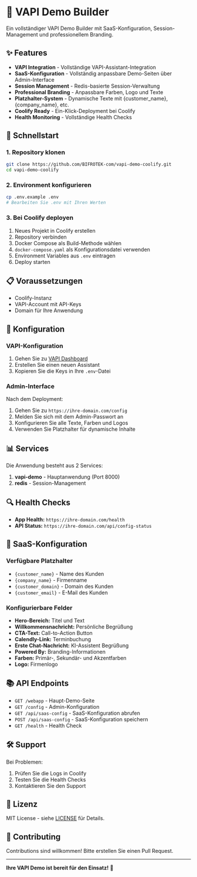 # 🚀 VAPI Demo Builder

Ein vollständiger VAPI Demo Builder mit SaaS-Konfiguration, Session-Management und professionellem Branding.

## ✨ Features

- **VAPI Integration** - Vollständige VAPI-Assistant-Integration
- **SaaS-Konfiguration** - Vollständig anpassbare Demo-Seiten über Admin-Interface
- **Session Management** - Redis-basierte Session-Verwaltung
- **Professional Branding** - Anpassbare Farben, Logo und Texte
- **Platzhalter-System** - Dynamische Texte mit {customer_name}, {company_name}, etc.
- **Coolify Ready** - Ein-Klick-Deployment bei Coolify
- **Health Monitoring** - Vollständige Health Checks

## 🎯 Schnellstart

### 1. Repository klonen
```bash
git clone https://github.com/BIFROTEK-com/vapi-demo-coolify.git
cd vapi-demo-coolify
```

### 2. Environment konfigurieren
```bash
cp .env.example .env
# Bearbeiten Sie .env mit Ihren Werten
```

### 3. Bei Coolify deployen
1. Neues Projekt in Coolify erstellen
2. Repository verbinden
3. Docker Compose als Build-Methode wählen
4. `docker-compose.yaml` als Konfigurationsdatei verwenden
5. Environment Variables aus `.env` eintragen
6. Deploy starten

## 📋 Voraussetzungen

- Coolify-Instanz
- VAPI-Account mit API-Keys
- Domain für Ihre Anwendung

## 🔧 Konfiguration

### VAPI-Konfiguration
1. Gehen Sie zu [VAPI Dashboard](https://dashboard.vapi.ai)
2. Erstellen Sie einen neuen Assistant
3. Kopieren Sie die Keys in Ihre `.env`-Datei

### Admin-Interface
Nach dem Deployment:
1. Gehen Sie zu `https://ihre-domain.com/config`
2. Melden Sie sich mit dem Admin-Passwort an
3. Konfigurieren Sie alle Texte, Farben und Logos
4. Verwenden Sie Platzhalter für dynamische Inhalte

## 📊 Services

Die Anwendung besteht aus 2 Services:

1. **vapi-demo** - Hauptanwendung (Port 8000)
2. **redis** - Session-Management

## 🔍 Health Checks

- **App Health:** `https://ihre-domain.com/health`
- **API Status:** `https://ihre-domain.com/api/config-status`

## 🎨 SaaS-Konfiguration

### Verfügbare Platzhalter
- `{customer_name}` - Name des Kunden
- `{company_name}` - Firmenname
- `{customer_domain}` - Domain des Kunden
- `{customer_email}` - E-Mail des Kunden

### Konfigurierbare Felder
- **Hero-Bereich:** Titel und Text
- **Willkommensnachricht:** Persönliche Begrüßung
- **CTA-Text:** Call-to-Action Button
- **Calendly-Link:** Terminbuchung
- **Erste Chat-Nachricht:** KI-Assistent Begrüßung
- **Powered By:** Branding-Informationen
- **Farben:** Primär-, Sekundär- und Akzentfarben
- **Logo:** Firmenlogo

## 📚 API Endpoints

- `GET /webapp` - Haupt-Demo-Seite
- `GET /config` - Admin-Konfiguration
- `GET /api/saas-config` - SaaS-Konfiguration abrufen
- `POST /api/saas-config` - SaaS-Konfiguration speichern
- `GET /health` - Health Check

## 🛠️ Support

Bei Problemen:
1. Prüfen Sie die Logs in Coolify
2. Testen Sie die Health Checks
3. Kontaktieren Sie den Support

## 📄 Lizenz

MIT License - siehe [LICENSE](LICENSE) für Details.

## 🤝 Contributing

Contributions sind willkommen! Bitte erstellen Sie einen Pull Request.

---

**Ihre VAPI Demo ist bereit für den Einsatz!** 🚀